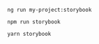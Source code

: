 ```shell renderer="angular" language="js" tabTitle="with-builder"
ng run my-project:storybook
```
```shell renderer="common" language="js" packageManager="npm"
npm run storybook
```
```shell renderer="common" language="js" packageManager="yarn"
yarn storybook
```
